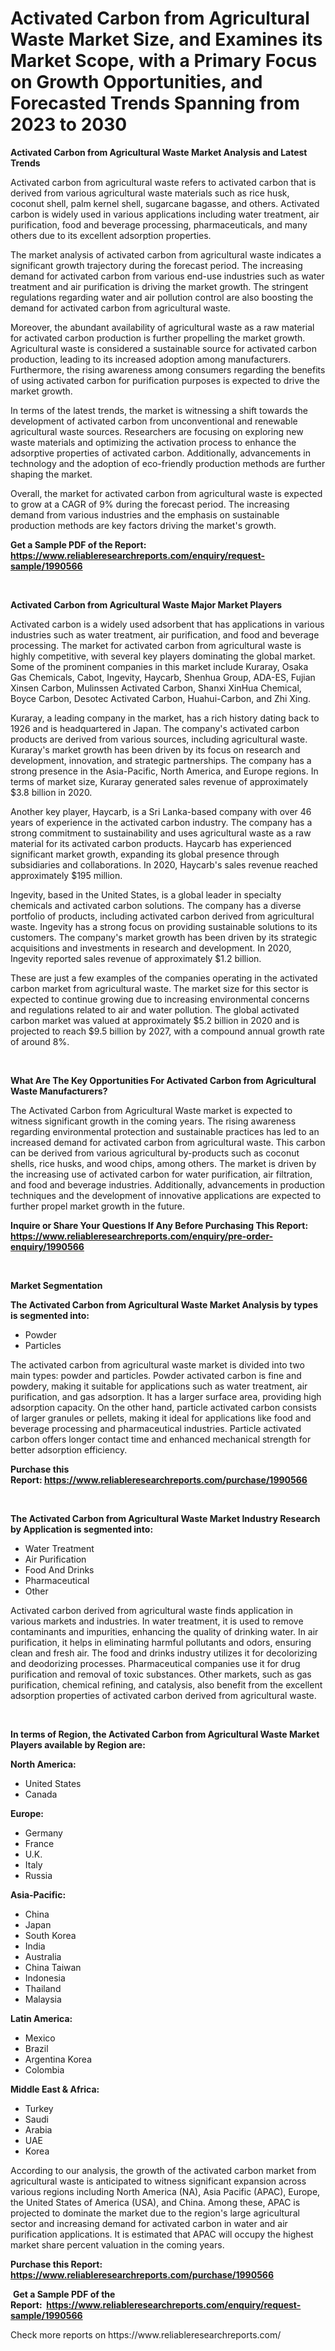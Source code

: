<p><h1>Activated Carbon from Agricultural Waste Market Size, and Examines its Market Scope, with a Primary Focus on Growth Opportunities, and Forecasted Trends Spanning from 2023 to 2030</h1></p><p><strong>Activated Carbon from Agricultural Waste Market Analysis and Latest Trends</strong></p>
<p><p>Activated carbon from agricultural waste refers to activated carbon that is derived from various agricultural waste materials such as rice husk, coconut shell, palm kernel shell, sugarcane bagasse, and others. Activated carbon is widely used in various applications including water treatment, air purification, food and beverage processing, pharmaceuticals, and many others due to its excellent adsorption properties.</p><p>The market analysis of activated carbon from agricultural waste indicates a significant growth trajectory during the forecast period. The increasing demand for activated carbon from various end-use industries such as water treatment and air purification is driving the market growth. The stringent regulations regarding water and air pollution control are also boosting the demand for activated carbon from agricultural waste.</p><p>Moreover, the abundant availability of agricultural waste as a raw material for activated carbon production is further propelling the market growth. Agricultural waste is considered a sustainable source for activated carbon production, leading to its increased adoption among manufacturers. Furthermore, the rising awareness among consumers regarding the benefits of using activated carbon for purification purposes is expected to drive the market growth.</p><p>In terms of the latest trends, the market is witnessing a shift towards the development of activated carbon from unconventional and renewable agricultural waste sources. Researchers are focusing on exploring new waste materials and optimizing the activation process to enhance the adsorptive properties of activated carbon. Additionally, advancements in technology and the adoption of eco-friendly production methods are further shaping the market.</p><p>Overall, the market for activated carbon from agricultural waste is expected to grow at a CAGR of 9% during the forecast period. The increasing demand from various industries and the emphasis on sustainable production methods are key factors driving the market's growth.</p></p>
<p><strong>Get a Sample PDF of the Report:&nbsp; <a href="https://www.reliableresearchreports.com/enquiry/request-sample/1990566">https://www.reliableresearchreports.com/enquiry/request-sample/1990566</a></strong></p>
<p>&nbsp;</p>
<p><strong>Activated Carbon from Agricultural Waste Major Market Players</strong></p>
<p><p>Activated carbon is a widely used adsorbent that has applications in various industries such as water treatment, air purification, and food and beverage processing. The market for activated carbon from agricultural waste is highly competitive, with several key players dominating the global market. Some of the prominent companies in this market include Kuraray, Osaka Gas Chemicals, Cabot, Ingevity, Haycarb, Shenhua Group, ADA-ES, Fujian Xinsen Carbon, Mulinssen Activated Carbon, Shanxi XinHua Chemical, Boyce Carbon, Desotec Activated Carbon, Huahui-Carbon, and Zhi Xing.</p><p>Kuraray, a leading company in the market, has a rich history dating back to 1926 and is headquartered in Japan. The company's activated carbon products are derived from various sources, including agricultural waste. Kuraray's market growth has been driven by its focus on research and development, innovation, and strategic partnerships. The company has a strong presence in the Asia-Pacific, North America, and Europe regions. In terms of market size, Kuraray generated sales revenue of approximately $3.8 billion in 2020.</p><p>Another key player, Haycarb, is a Sri Lanka-based company with over 46 years of experience in the activated carbon industry. The company has a strong commitment to sustainability and uses agricultural waste as a raw material for its activated carbon products. Haycarb has experienced significant market growth, expanding its global presence through subsidiaries and collaborations. In 2020, Haycarb's sales revenue reached approximately $195 million.</p><p>Ingevity, based in the United States, is a global leader in specialty chemicals and activated carbon solutions. The company has a diverse portfolio of products, including activated carbon derived from agricultural waste. Ingevity has a strong focus on providing sustainable solutions to its customers. The company's market growth has been driven by its strategic acquisitions and investments in research and development. In 2020, Ingevity reported sales revenue of approximately $1.2 billion.</p><p>These are just a few examples of the companies operating in the activated carbon market from agricultural waste. The market size for this sector is expected to continue growing due to increasing environmental concerns and regulations related to air and water pollution. The global activated carbon market was valued at approximately $5.2 billion in 2020 and is projected to reach $9.5 billion by 2027, with a compound annual growth rate of around 8%.</p></p>
<p>&nbsp;</p>
<p><strong>What Are The Key Opportunities For Activated Carbon from Agricultural Waste Manufacturers?</strong></p>
<p><p>The Activated Carbon from Agricultural Waste market is expected to witness significant growth in the coming years. The rising awareness regarding environmental protection and sustainable practices has led to an increased demand for activated carbon from agricultural waste. This carbon can be derived from various agricultural by-products such as coconut shells, rice husks, and wood chips, among others. The market is driven by the increasing use of activated carbon for water purification, air filtration, and food and beverage industries. Additionally, advancements in production techniques and the development of innovative applications are expected to further propel market growth in the future.</p></p>
<p><strong>Inquire or Share Your Questions If Any Before Purchasing This Report: <a href="https://www.reliableresearchreports.com/enquiry/pre-order-enquiry/1990566">https://www.reliableresearchreports.com/enquiry/pre-order-enquiry/1990566</a></strong></p>
<p>&nbsp;</p>
<p><strong>Market Segmentation</strong></p>
<p><strong>The Activated Carbon from Agricultural Waste Market Analysis by types is segmented into:</strong></p>
<p><ul><li>Powder</li><li>Particles</li></ul></p>
<p><p>The activated carbon from agricultural waste market is divided into two main types: powder and particles. Powder activated carbon is fine and powdery, making it suitable for applications such as water treatment, air purification, and gas adsorption. It has a larger surface area, providing high adsorption capacity. On the other hand, particle activated carbon consists of larger granules or pellets, making it ideal for applications like food and beverage processing and pharmaceutical industries. Particle activated carbon offers longer contact time and enhanced mechanical strength for better adsorption efficiency.</p></p>
<p><strong>Purchase this Report:&nbsp;<a href="https://www.reliableresearchreports.com/purchase/1990566">https://www.reliableresearchreports.com/purchase/1990566</a></strong></p>
<p>&nbsp;</p>
<p><strong>The Activated Carbon from Agricultural Waste Market Industry Research by Application is segmented into:</strong></p>
<p><ul><li>Water Treatment</li><li>Air Purification</li><li>Food And Drinks</li><li>Pharmaceutical</li><li>Other</li></ul></p>
<p><p>Activated carbon derived from agricultural waste finds application in various markets and industries. In water treatment, it is used to remove contaminants and impurities, enhancing the quality of drinking water. In air purification, it helps in eliminating harmful pollutants and odors, ensuring clean and fresh air. The food and drinks industry utilizes it for decolorizing and deodorizing processes. Pharmaceutical companies use it for drug purification and removal of toxic substances. Other markets, such as gas purification, chemical refining, and catalysis, also benefit from the excellent adsorption properties of activated carbon derived from agricultural waste.</p></p>
<p>&nbsp;</p>
<p><strong>In terms of Region, the Activated Carbon from Agricultural Waste Market Players available by Region are:</strong></p>
<p>
    <p> <strong> North America: </strong>
        <ul>
            <li>United States</li>
            <li>Canada</li>
        </ul>
        </p> 
    <p> <strong> Europe: </strong>
        <ul>
            <li>Germany</li>
            <li>France</li>
            <li>U.K.</li>
            <li>Italy</li>
            <li>Russia</li>
        </ul>
        </p> 
    <p> <strong> Asia-Pacific: </strong>
        <ul>
            <li>China</li>
            <li>Japan</li>
            <li>South Korea</li>
            <li>India</li>
            <li>Australia</li>
            <li>China Taiwan</li>
            <li>Indonesia</li>
            <li>Thailand</li>
            <li>Malaysia</li>
        </ul>
        </p> 
    <p> <strong> Latin America: </strong>
        <ul>
            <li>Mexico</li>
            <li>Brazil</li>
            <li>Argentina Korea</li>
            <li>Colombia</li>
        </ul>
        </p> 
    <p> <strong> Middle East & Africa: </strong>
        <ul>
            <li>Turkey</li>
            <li>Saudi</li>
            <li>Arabia</li>
            <li>UAE</li>
            <li>Korea</li>
        </ul>
    </p>
    </p>
<p><p>According to our analysis, the growth of the activated carbon market from agricultural waste is anticipated to witness significant expansion across various regions including North America (NA), Asia Pacific (APAC), Europe, the United States of America (USA), and China. Among these, APAC is projected to dominate the market due to the region's large agricultural sector and increasing demand for activated carbon in water and air purification applications. It is estimated that APAC will occupy the highest market share percent valuation in the coming years.</p></p>
<p><strong>Purchase this Report: <a href="https://www.reliableresearchreports.com/purchase/1990566">https://www.reliableresearchreports.com/purchase/1990566</a></strong></p>
<p>&nbsp;<strong>Get a Sample PDF of the Report:&nbsp;&nbsp;<a href="https://www.reliableresearchreports.com/enquiry/request-sample/1990566">https://www.reliableresearchreports.com/enquiry/request-sample/1990566</a></strong></p>
<p><strong></strong></p>
<p>Check more reports on https://www.reliableresearchreports.com/</p>